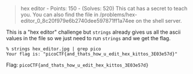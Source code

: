 > hex editor - Points: 150 - (Solves: 520)
> This cat has a secret to teach you. You can also find the file in /problems/hex-editor_0_8c20f979e6b2740dee597871ff1a74ee on the shell server.

This is a "hex editor" challenge but `strings` already gives us all the ascii values in the file so we just need to run `strings` and we get the flag.

```
% strings hex_editor.jpg | grep pico
Your flag is: "picoCTF{and_thats_how_u_edit_hex_kittos_3E03e57d}"
```

Flag: `picoCTF{and_thats_how_u_edit_hex_kittos_3E03e57d}`
